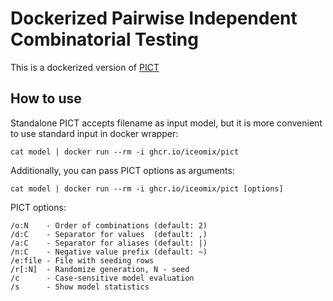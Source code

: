 # Dockerized Pairwise Independent Combinatorial Testing

This is a dockerized version of [PICT](https://github.com/microsoft/pict)

## How to use

Standalone PICT accepts filename as input model, but it is more convenient to use standard input in docker wrapper:

```cat model | docker run --rm -i ghcr.io/iceomix/pict```

Additionally, you can pass PICT options as arguments:

```cat model | docker run --rm -i ghcr.io/iceomix/pict [options]```

PICT options:

    /o:N    - Order of combinations (default: 2)
    /d:C    - Separator for values  (default: ,)
    /a:C    - Separator for aliases (default: |)
    /n:C    - Negative value prefix (default: ~)
    /e:file - File with seeding rows
    /r[:N]  - Randomize generation, N - seed
    /c      - Case-sensitive model evaluation
    /s      - Show model statistics